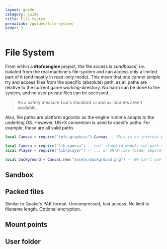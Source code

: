 ```yaml
---
layout: guide
category: guide
title: File System
permalink: /guides/file-system/
order: 3
---
```

# File System

From within a **#tofuengine** project, the file access is *sandboxed*, i.e. isolated from the real machine's file-system and can access only a limited part of it (and mostly in read-only mode). This mean that one cannot simple try and access files from the specific (absolute) path, as all paths are relative to the current game working-directory. No harm can be done to the system, and no user private files can be accessed.

> As a safety measure Lua's standard `io` and `os` libraries aren't available.

Also, file paths are platform agnostic as the engine runtime adapts to the underling OS. However, UN*X convention is used to specify paths. For example, these are all valid paths

```lua
local Canvas = require("tofu.graphics").Canvas -- This is an internal pre-loaded module, `.` is required.

local Camera = require("lib.camera") -- Lua' standard module sub-path separator...
local Player = require("lib/player") -- ... or UN*X-like folder separator.

local background = Canvas.new("assets/background.png") -- We can't use the `.` here, but the path separator.
```

## Sandbox

## Packed files

Similar to Quake's PAK format. Uncompressed, fast access. No limit to filename length. Optional encryption.

## Mount points

## User folder
